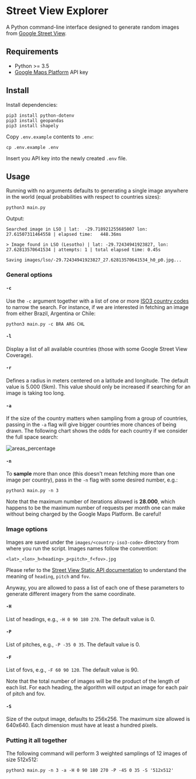 # Street View Explorer

A Python command-line interface designed to generate random images from [Google Street View](http://maps.google.com).

## Requirements

- Python >= 3.5
- [Google Maps Platform](https://developers.google.com/maps) API key

## Install

Install dependencies:

```
pip3 install python-dotenv
pip3 install geopandas
pip3 install shapely
```

Copy `.env.example` contents to `.env`:

```
cp .env.example .env
```

Insert you API key into the newly created `.env` file.

## Usage

Running with no arguments defaults to generating a single image anywhere in the world (equal probabilities with respect to countries sizes):

```
python3 main.py
```

Output:

```
Searched image in LSO | lat:  -29.718921255685007 lon:    27.61507311464558 | elapsed time:   448.36ms

> Image found in LSO (Lesotho) | lat: -29.72434941923827, lon: 27.62813570641534 | attempts: 1 | total elapsed time: 0.45s

Saving images/lso/-29.72434941923827_27.62813570641534_h0_p0.jpg...
```

### General options

#### `-c`

Use the `-c` argument together with a list of one or more [ISO3 country codes](https://www.iban.com/country-codes) to narrow the search. For instance, if we are interested in fetching an image from either Brazil, Argentina or Chile:

```
python3 main.py -c BRA ARG CHL
```

#### `-l`

Display a list of all available countries (those with some Google Street View Coverage).

#### `-r`

Defines a radius in meters centered on a latitude and longitude. The default value is 5.000 (5km). This value should only be increased if searching for an image is taking too long. 

#### `-a`

If the size of the country matters when sampling from a group of countries, passing in the `-a` flag will give bigger countries more chances of being drawn. The following chart shows the odds for each country if we consider the full space search:

![areas_percentage](https://user-images.githubusercontent.com/32985519/204120495-179ce98a-7544-4cd8-a22c-e10ccab81fed.png)

#### `-n`

To **sample** more than once (this doesn't mean fetching more than one image per country), pass in the `-n` flag with some desired number, e.g.:

```
python3 main.py -n 3
```

Note that the maximum number of iterations allowed is **28.000**, which happens to be the maximum number of requests per month one can make without being charged by the Google Maps Platform. Be careful!

### Image options

Images are saved under the `images/<country-iso3-code>` directory from where you run the script. Images names follow the convention:

```
<lat>_<lon>_h<heading>_p<pitch>_f<fov>.jpg
```

Please refer to the [Street View Static API documentation](https://developers.google.com/maps/documentation/streetview/request-streetview) to understand the meaning of `heading`, `pitch` and `fov`.

Anyway, you are allowed to pass a list of each one of these parameters to generate different imagery from the same coordinate.

#### `-H`

List of headings, e.g., `-H 0 90 180 270`. The default value is 0.

#### `-P`

List of pitches, e.g., `-P -35 0 35`. The default value is 0.

#### `-F`

List of fovs, e.g., `-F 60 90 120`. The default value is 90.

Note that the total number of images will be the product of the length of each list. For each heading, the algorithm will output an image for each pair of pitch and fov.

#### `-S`

Size of the output image, defaults to 256x256. The maximum size allowed is 640x640. Each dimension must have at least a hundred pixels.

### Putting it all together

The following command will perform 3 weighted samplings of 12 images of size 512x512:

```
python3 main.py -n 3 -a -H 0 90 180 270 -P -45 0 35 -S '512x512'
```
